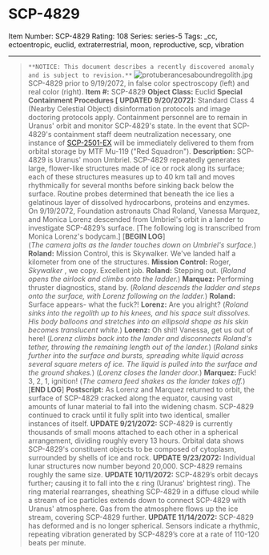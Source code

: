 # SCP-4829
Item Number: SCP-4829
Rating: 108
Series: series-5
Tags: _cc, ectoentropic, euclid, extraterrestrial, moon, reproductive, scp, vibration

---

  

> `**NOTICE: This document describes a recently discovered anomaly and is subject to revision.**`
![protuberancesaboundregolith.jpg](https://scp-wiki.wdfiles.com/local--files/scp-4829/protuberancesaboundregolith.jpg)
SCP-4829 prior to 9/19/2072, in false color spectroscopy (left) and real color (right).
**Item #:** SCP-4829
**Object Class:** Euclid
**Special Containment Procedures [ UPDATED 9/20/2072]:** Standard Class 4 (Nearby Celestial Object) disinformation protocols and image doctoring protocols apply. Containment personnel are to remain in Uranus' orbit and monitor SCP-4829's state.
In the event that SCP-4829's containment staff deem neutralization necessary, one instance of [SCP-2501-EX](/scp-2501) will be immediately delivered to them from orbital storage by MTF Mu-119 ("Red Squadron").
**Description:** SCP-4829 is Uranus' moon Umbriel.
SCP-4829 repeatedly generates large, flower-like structures made of ice or rock along its surface; each of these structures measures up to 40 km tall and moves rhythmically for several months before sinking back below the surface. Routine probes determined that beneath the ice lies a gelatinous layer of dissolved hydrocarbons, proteins and enzymes.
On 9/19/2072, Foundation astronauts Chad Roland, Vanessa Marquez, and Monica Lorenz descended from Umbriel's orbit in a lander to investigate SCP-4829’s surface.
> [The following log is transcribed from Monica Lorenz's bodycam.]
> [**BEGIN LOG**]  
>  (_The camera jolts as the lander touches down on Umbriel's surface._)
> **Roland:** Mission Control, this is Skywalker. We've landed half a kilometer from one of the structures.
> **Mission Control:** Roger, _Skywalker_ , we copy. Excellent job.
> **Roland:** Stepping out.
> (_Roland opens the airlock and climbs onto the ladder._)
> **Marquez:** Performing thruster diagnostics, stand by.
> (_Roland descends the ladder and steps onto the surface, with Lorenz following on the ladder._)
> **Roland:** Surface appears- what the fuck?!
> **Lorenz:** Are you alright?
> (_Roland sinks into the regolith up to his knees, and his space suit dissolves. His body balloons and stretches into an ellipsoid shape as his skin becomes translucent white._)
> **Lorenz:** Oh shit! Vanessa, get us out of here!
> (_Lorenz climbs back into the lander and disconnects Roland's tether, throwing the remaining length out of the lander._)
> (_Roland sinks further into the surface and bursts, spreading white liquid across several square meters of ice. The liquid is pulled into the surface and the ground shakes._)
> (_Lorenz closes the lander door._)
> **Marquez:** Fuck! 3, 2, 1, ignition!
> (_The camera feed shakes as the lander takes off._)  
>  [**END LOG**]
> **Postscript:** As Lorenz and Marquez returned to orbit, the surface of SCP-4829 cracked along the equator, causing vast amounts of lunar material to fall into the widening chasm. SCP-4829 continued to crack until it fully split into two identical, smaller instances of itself.
**UPDATE 9/21/2072:** SCP-4829 is currently thousands of small moons attached to each other in a spherical arrangement, dividing roughly every 13 hours. Orbital data shows SCP-4829's constituent objects to be composed of cytoplasm, surrounded by shells of ice and rock.
**UPDATE 9/23/2072:** Individual lunar structures now number beyond 20,000. SCP-4829 remains roughly the same size.
**UPDATE 10/11/2072:** SCP-4829’s orbit decays further; causing it to fall into the ε ring (Uranus' brightest ring). The ring material rearranges, sheathing SCP-4829 in a diffuse cloud while a stream of ice particles extends down to connect SCP-4829 with Uranus' atmosphere. Gas from the atmosphere flows up the ice stream, covering SCP-4829 further.
**UPDATE 11/14/2072:** SCP-4829 has deformed and is no longer spherical. Sensors indicate a rhythmic, repeating vibration generated by SCP-4829’s core at a rate of 110-120 beats per minute.